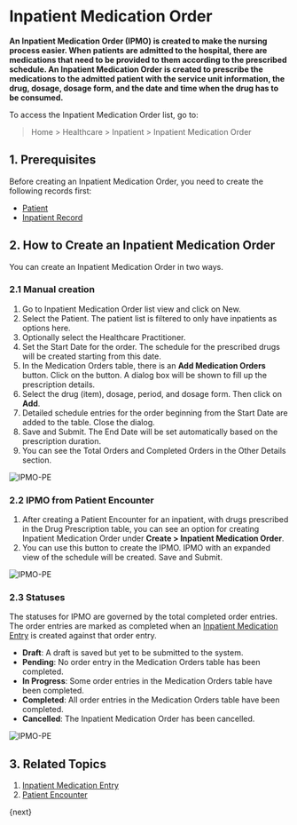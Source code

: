 <!-- add-breadcrumbs -->
# Inpatient Medication Order

**An Inpatient Medication Order (IPMO) is created to make the nursing process easier. When patients are admitted to the hospital, there are medications that need to be provided to them according to the prescribed schedule. An Inpatient Medication Order is created to prescribe the medications to the admitted patient with the service unit information, the drug, dosage, dosage form, and the date and time when the drug has to be consumed.**

To access the Inpatient Medication Order list, go to:

> Home > Healthcare > Inpatient > Inpatient Medication Order

## 1. Prerequisites

Before creating an Inpatient Medication Order, you need to create the following records first:

* [Patient](/docs/v13/user/manual/en/healthcare/patient)
* [Inpatient Record](/docs/v13/user/manual/en/healthcare/inpatient_record)

## 2. How to Create an Inpatient Medication Order

You can create an Inpatient Medication Order in two ways.

### 2.1 Manual creation

1. Go to Inpatient Medication Order list view and click on New.
2. Select the Patient. The patient list is filtered to only have inpatients as options here.
3. Optionally select the Healthcare Practitioner.
4. Set the Start Date for the order. The schedule for the prescribed drugs will be created starting from this date.
5. In the Medication Orders table, there is an **Add Medication Orders** button. Click on the button. A dialog box will be shown to fill up the prescription details.
6. Select the drug (item), dosage, period, and dosage form. Then click on **Add**.
7. Detailed schedule entries for the order beginning from the Start Date are added to the table. Close the dialog.
8. Save and Submit. The End Date will be set automatically based on the prescription duration.
9. You can see the Total Orders and Completed Orders in the Other Details section.

<img class="screenshot" alt="IPMO-PE" src="{{docs_base_url}}/assets/img/healthcare/ipmo-manual.gif">

### 2.2 IPMO from Patient Encounter

1. After creating a Patient Encounter for an inpatient, with drugs prescribed in the Drug Prescription table, you can see an option for creating Inpatient Medication Order under **Create > Inpatient Medication Order**.
2. You can use this button to create the IPMO. IPMO with an expanded view of the schedule will be created. Save and Submit.

<img class="screenshot" alt="IPMO-PE" src="{{docs_base_url}}/assets/img/healthcare/ipmo-pe.gif">

### 2.3 Statuses

The statuses for IPMO are governed by the total completed order entries. The order entries are marked as completed when an [Inpatient Medication Entry](/docs/v13/user/manual/en/healthcare/inpatient_medication_entry) is created against that order entry.

* **Draft**: A draft is saved but yet to be submitted to the system.
* **Pending**: No order entry in the Medication Orders table has been completed.
* **In Progress**: Some order entries in the Medication Orders table have been completed.
* **Completed**: All order entries in the Medication Orders table have been completed.
* **Cancelled**: The Inpatient Medication Order has been cancelled.

<img class="screenshot" alt="IPMO-PE" src="{{docs_base_url}}/assets/img/healthcare/ipmo-status.png">

## 3. Related Topics

1. [Inpatient Medication Entry](/docs/v13/user/manual/en/healthcare/inpatient_medication_entry)
1. [Patient Encounter](/docs/v13/user/manual/en/healthcare/patient_encounter)

{next}
